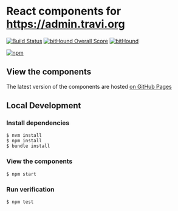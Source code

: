 # React components for https://admin.travi.org

[![Build Status](https://img.shields.io/travis/travi/admin.travi.org-components.svg?style=flat)](https://travis-ci.org/travi/admin.travi.org-components)
[![bitHound Overall Score](https://www.bithound.io/github/travi/admin.travi.org-components/badges/score.svg)](https://www.bithound.io/github/travi/admin.travi.org-components)
[![bitHound](https://img.shields.io/bithound/dependencies/github/travi/admin.travi.org-components.svg?maxAge=2592000)](https://www.bithound.io/github/travi/admin.travi.org-components)

[![npm](https://img.shields.io/npm/v/@travi/admin.travi.org-components.svg?maxAge=2592000)](https://www.npmjs.com/package/@travi/admin.travi.org-components)

## View the components

The latest version of the components are hosted [on GitHub Pages](https://travi.github.io/admin.travi.org-components)

## Local Development

### Install dependencies

```
$ nvm install
$ npm install
$ bundle install
```

### View the components
```
$ npm start
```

### Run verification
```
$ npm test
```
